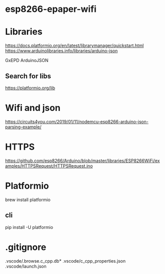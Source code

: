 # esp8266-epaper-wifi

# Libraries
https://docs.platformio.org/en/latest/librarymanager/quickstart.html
https://www.arduinolibraries.info/libraries/arduino-json

GxEPD
ArduinoJSON
## Search for libs
https://platformio.org/lib

# Wifi and json
https://circuits4you.com/2019/01/11/nodemcu-esp8266-arduino-json-parsing-example/

# HTTPS
https://github.com/esp8266/Arduino/blob/master/libraries/ESP8266WiFi/examples/HTTPSRequest/HTTPSRequest.ino

# Platformio
brew install platformio

## cli
pip install -U platformio

# .gitignore
.vscode/.browse.c_cpp.db*
.vscode/c_cpp_properties.json
.vscode/launch.json
